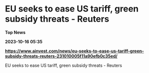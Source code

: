# EU seeks to ease US tariff, green subsidy threats - Reuters
**Top News**

**2023-10-16 05:35**

**https://www.ainvest.com/news/eu-seeks-to-ease-us-tariff-green-subsidy-threats-reuters-231010005f11a90efb0c35ed/**

EU seeks to ease US tariff, green subsidy threats - Reuters